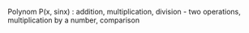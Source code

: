 Polynom P(x, sinx) : addition, multiplication, division - two operations, multiplication by a number, comparison
